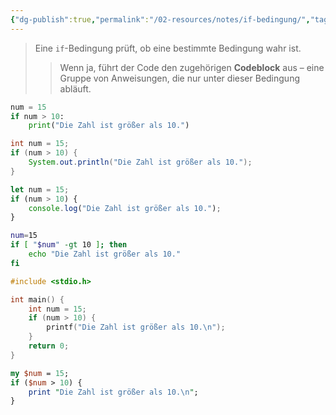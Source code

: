 ```yaml
---
{"dg-publish":true,"permalink":"/02-resources/notes/if-bedingung/","tags":["code"],"noteIcon":"","updated":"2025-07-12T13:31:41.297+02:00"}
---
```


>Eine `if`-Bedingung prüft, ob eine bestimmte Bedingung wahr ist. 
>>Wenn ja, führt der Code den zugehörigen **Codeblock** aus – eine Gruppe von Anweisungen, die nur unter dieser Bedingung abläuft.

```python
num = 15
if num > 10:
    print("Die Zahl ist größer als 10.")
```

```java
int num = 15;
if (num > 10) {
    System.out.println("Die Zahl ist größer als 10.");
}
```

```js
let num = 15;
if (num > 10) {
    console.log("Die Zahl ist größer als 10.");
}
```

```bash
num=15
if [ "$num" -gt 10 ]; then
    echo "Die Zahl ist größer als 10."
fi
```

```c
#include <stdio.h>

int main() {
    int num = 15;
    if (num > 10) {
        printf("Die Zahl ist größer als 10.\n");
    }
    return 0;
}
```

```perl
my $num = 15;
if ($num > 10) {
    print "Die Zahl ist größer als 10.\n";
}
```
